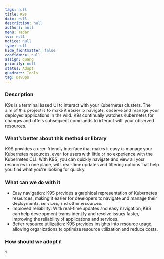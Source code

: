 ```yaml
---
tags: null
title: K9s
date: null
description: null
authors: null
menu: radar
toc: null
notice: null
type: null
hide_frontmatter: false
confidence: null
assign: quang
priority: null
status: Adopt
quadrant: Tools
tag: DevOps
---
```


<!-- table_of_contents 9102ab8f-5397-4696-a705-a605dc454c2a -->

### Description

K9s is a terminal based UI to interact with your Kubernetes clusters. The aim of this project is to make it easier to navigate, observe and manage your deployed applications in the wild. K9s continually watches Kubernetes for changes and offers subsequent commands to interact with your observed resources.

### What’s better about this method or library

K9S provides a user-friendly interface that makes it easy to manage your Kubernetes resources, even for users with little or no experience with the Kubernetes CLI. With K9S, you can quickly navigate and view all your resources in one place, with real-time updates and filtering options that help you find what you're looking for quickly.

### What can we do with it

* Easy navigation: K9S provides a graphical representation of Kubernetes resources, making it easier for developers to navigate and manage their deployments, services, and other resources.
* Improved reliability: With real-time updates and easy navigation, K9S can help development teams identify and resolve issues faster, improving the reliability of applications and services.
* Better resource utilization: K9S provides insights into resource usage, allowing organizations to optimize resource utilization and reduce costs.

### How should we adopt it

?

<!-- child_database 0ecad53a-0763-4bfe-81b8-e0429b98d962 -->
